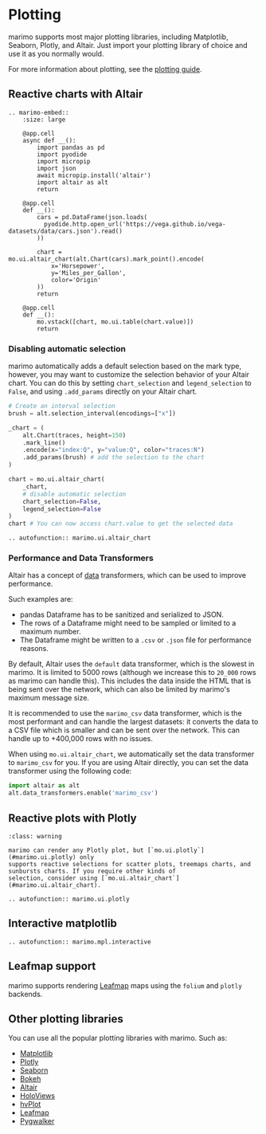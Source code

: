 # Plotting

marimo supports most major plotting libraries, including Matplotlib, Seaborn,
Plotly, and Altair. Just import your plotting library of choice and use it
as you normally would.

For more information about plotting, see the [plotting guide](/guides/working_with_data/plotting.md).

## Reactive charts with Altair

```{eval-rst}
.. marimo-embed::
    :size: large

    @app.cell
    async def __():
        import pandas as pd
        import pyodide
        import micropip
        import json
        await micropip.install('altair')
        import altair as alt
        return

    @app.cell
    def __():
        cars = pd.DataFrame(json.loads(
          pyodide.http.open_url('https://vega.github.io/vega-datasets/data/cars.json').read()
        ))

        chart = mo.ui.altair_chart(alt.Chart(cars).mark_point().encode(
            x='Horsepower',
            y='Miles_per_Gallon',
            color='Origin'
        ))
        return

    @app.cell
    def __():
        mo.vstack([chart, mo.ui.table(chart.value)])
        return
```

### Disabling automatic selection

marimo automatically adds a default selection based on the mark type, however, you may want to customize the selection behavior of your Altair chart. You can do this by setting `chart_selection` and `legend_selection` to `False`, and using `.add_params` directly on your Altair chart.

```python
# Create an interval selection
brush = alt.selection_interval(encodings=["x"])

_chart = (
    alt.Chart(traces, height=150)
    .mark_line()
    .encode(x="index:Q", y="value:Q", color="traces:N")
    .add_params(brush) # add the selection to the chart
)

chart = mo.ui.altair_chart(
    _chart,
    # disable automatic selection
    chart_selection=False,
    legend_selection=False
)
chart # You can now access chart.value to get the selected data
```

```{eval-rst}
.. autofunction:: marimo.ui.altair_chart
```

### Performance and Data Transformers

Altair has a concept of [data](https://altair-viz.github.io/user_guide/data_transformers.html) transformers, which can be used to improve performance.

Such examples are:

- pandas Dataframe has to be sanitized and serialized to JSON.
- The rows of a Dataframe might need to be sampled or limited to a maximum number.
- The Dataframe might be written to a `.csv` or `.json` file for performance reasons.

By default, Altair uses the `default` data transformer, which is the slowest in marimo. It is limited to 5000 rows (although we increase this to `20_000` rows as marimo can handle this). This includes the data inside the HTML that is being sent over the network, which can also be limited by marimo's maximum message size.

It is recommended to use the `marimo_csv` data transformer, which is the most performant and can handle the largest datasets: it converts the data to a CSV file which is smaller and can be sent over the network. This can handle up to +400,000 rows with no issues.

When using `mo.ui.altair_chart`, we automatically set the data transformer to `marimo_csv` for you. If you are using Altair directly, you can set the data transformer using the following code:

```python
import altair as alt
alt.data_transformers.enable('marimo_csv')
```

## Reactive plots with Plotly

```{admonition} mo.ui.plotly only supports scatter plots, treemaps charts, and sunbursts charts.
:class: warning

marimo can render any Plotly plot, but [`mo.ui.plotly`](#marimo.ui.plotly) only
supports reactive selections for scatter plots, treemaps charts, and sunbursts charts. If you require other kinds of
selection, consider using [`mo.ui.altair_chart`](#marimo.ui.altair_chart).
```

```{eval-rst}
.. autofunction:: marimo.ui.plotly
```

## Interactive matplotlib

```{eval-rst}
.. autofunction:: marimo.mpl.interactive
```

## Leafmap support

marimo supports rendering [Leafmap](https://leafmap.org/) maps using the `folium` and `plotly` backends.

## Other plotting libraries

You can use all the popular plotting libraries with marimo. Such as:

- [Matplotlib](https://matplotlib.org/)
- [Plotly](https://plotly.com/)
- [Seaborn](https://seaborn.pydata.org/)
- [Bokeh](https://bokeh.org/)
- [Altair](https://altair-viz.github.io/)
- [HoloViews](http://holoviews.org/)
- [hvPlot](https://hvplot.holoviz.org/)
- [Leafmap](https://leafmap.org/)
- [Pygwalker](https://kanaries.net/pygwalker)
